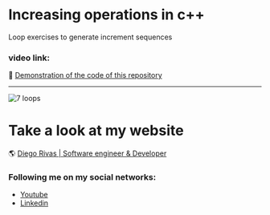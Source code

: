 # Increasing operations in c++
Loop exercises to generate increment sequences



### video link: 

:floppy_disk: [Demonstration of the code of this repository](https://www.youtube.com/watch?v=ffZylecf5XY)
                
----

![7 loops](https://github.com/DiegoRivasDev/Increasing-operations-in-cpp/assets/149741364/f07f7900-c856-4ff5-9378-8a389304e69c)



# Take a look at my website
 :earth_americas: [Diego Rivas | Software engineer & Developer](https://diegorivasdev.github.io)


### Following me on my social networks: 

- [Youtube](https://www.youtube.com/channel/UCCa6-Hn7aaMg6Oy1q8r6-Fg)
- [Linkedin](https://www.linkedin.com/in/diego-rivas-96215129a/)
